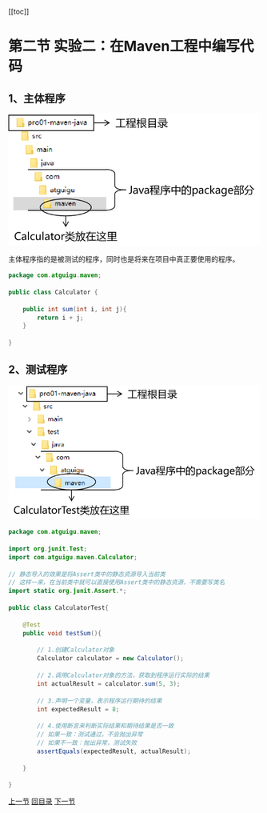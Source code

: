 [[toc]]

# 第二节 实验二：在Maven工程中编写代码



## 1、主体程序
![./images](./images/img012.png)

主体程序指的是被测试的程序，同时也是将来在项目中真正要使用的程序。

```java
package com.atguigu.maven;
	
public class Calculator {
	
	public int sum(int i, int j){
		return i + j;
	}
	
}
```



## 2、测试程序

![./images](./images/img013.png)

```java
package com.atguigu.maven;
	
import org.junit.Test;
import com.atguigu.maven.Calculator;
	
// 静态导入的效果是将Assert类中的静态资源导入当前类
// 这样一来，在当前类中就可以直接使用Assert类中的静态资源，不需要写类名
import static org.junit.Assert.*;
	
public class CalculatorTest{
	
	@Test
	public void testSum(){
		
		// 1.创建Calculator对象
		Calculator calculator = new Calculator();
		
		// 2.调用Calculator对象的方法，获取到程序运行实际的结果
		int actualResult = calculator.sum(5, 3);
		
		// 3.声明一个变量，表示程序运行期待的结果
		int expectedResult = 8;
		
		// 4.使用断言来判断实际结果和期待结果是否一致
		// 如果一致：测试通过，不会抛出异常
		// 如果不一致：抛出异常，测试失败
		assertEquals(expectedResult, actualResult);
		
	}
	
}
```



[上一节](verse01.html) [回目录](index.html) [下一节](verse03.html)